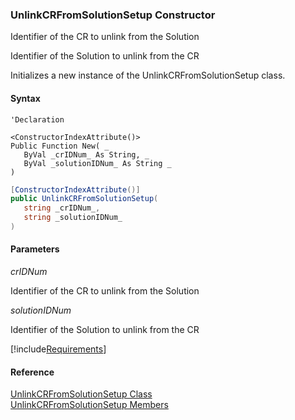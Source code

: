 ﻿### UnlinkCRFromSolutionSetup Constructor

Identifier of the CR to unlink from the Solution

Identifier of the Solution to unlink from the CR

Initializes a new instance of the UnlinkCRFromSolutionSetup class.

#### Syntax

```vbnet
'Declaration

<ConstructorIndexAttribute()>
Public Function New( _
   ByVal _crIDNum_ As String, _
   ByVal _solutionIDNum_ As String _
)
```

```csharp
[ConstructorIndexAttribute()]
public UnlinkCRFromSolutionSetup( 
   string _crIDNum_,
   string _solutionIDNum_
)
```

#### Parameters

_crIDNum_

Identifier of the CR to unlink from the Solution

_solutionIDNum_

Identifier of the Solution to unlink from the CR

[!include[Requirements](../partials/requirements.md)]

#### Reference

[UnlinkCRFromSolutionSetup Class](FChoice.Toolkits.Clarify~FChoice.Toolkits.Clarify.Interfaces.UnlinkCRFromSolutionSetup.md)  
[UnlinkCRFromSolutionSetup Members](FChoice.Toolkits.Clarify~FChoice.Toolkits.Clarify.Interfaces.UnlinkCRFromSolutionSetup_members.md)